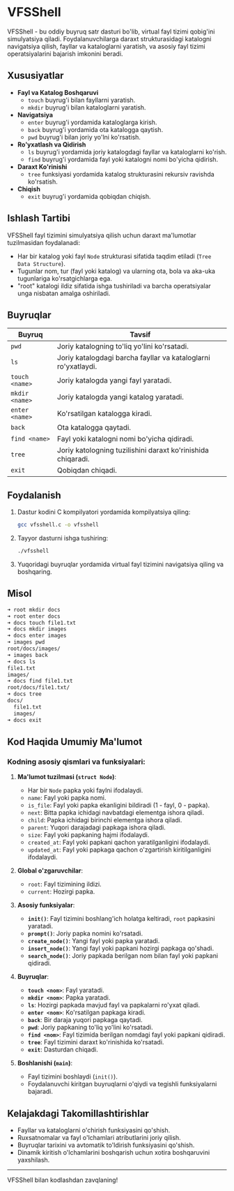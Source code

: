 # VFSShell

VFSShell - bu oddiy buyruq satr dasturi bo'lib, virtual fayl tizimi qobig'ini simulyatsiya qiladi. Foydalanuvchilarga daraxt strukturasidagi katalogni navigatsiya qilish, fayllar va kataloglarni yaratish, va asosiy fayl tizimi operatsiyalarini bajarish imkonini beradi.

## Xususiyatlar

- **Fayl va Katalog Boshqaruvi**
  - `touch` buyrug'i bilan fayllarni yaratish.
  - `mkdir` buyrug'i bilan kataloglarni yaratish.
- **Navigatsiya**
  - `enter` buyrug'i yordamida kataloglarga kirish.
  - `back` buyrug'i yordamida ota katalogga qaytish.
  - `pwd` buyrug'i bilan joriy yo'lni ko'rsatish.
- **Ro'yxatlash va Qidirish**
  - `ls` buyrug'i yordamida joriy katalogdagi fayllar va kataloglarni ko'rish.
  - `find` buyrug'i yordamida fayl yoki katalogni nomi bo'yicha qidirish.
- **Daraxt Ko'rinishi**
  - `tree` funksiyasi yordamida katalog strukturasini rekursiv ravishda ko'rsatish.
- **Chiqish**
  - `exit` buyrug'i yordamida qobiqdan chiqish.

## Ishlash Tartibi

VFSShell fayl tizimini simulyatsiya qilish uchun daraxt ma'lumotlar tuzilmasidan foydalanadi:

- Har bir katalog yoki fayl `Node` strukturasi sifatida taqdim etiladi (`Tree Data Structure`).
- Tugunlar nom, tur (fayl yoki katalog) va ularning ota, bola va aka-uka tugunlariga ko'rsatgichlarga ega.
- "root" katalogi ildiz sifatida ishga tushiriladi va barcha operatsiyalar unga nisbatan amalga oshiriladi.

## Buyruqlar

| Buyruq      | Tavsif                                           |
|-------------|-------------------------------------------------|
| `pwd`       | Joriy katalogning to'liq yo'lini ko'rsatadi.    |
| `ls`        | Joriy katalogdagi barcha fayllar va kataloglarni ro'yxatlaydi. |
| `touch <name>` | Joriy katalogda yangi fayl yaratadi.            |
| `mkdir <name>` | Joriy katalogda yangi katalog yaratadi.         |
| `enter <name>` | Ko'rsatilgan katalogga kiradi.                  |
| `back`      | Ota katalogga qaytadi.                          |
| `find <name>` | Fayl yoki katalogni nomi bo'yicha qidiradi.     |
| `tree` | Joriy katologning tuzilishini daraxt ko'rinishida chiqaradi. |
| `exit`      | Qobiqdan chiqadi.                               |

## Foydalanish

1. Dastur kodini C kompilyatori yordamida kompilyatsiya qiling:

   ```bash
   gcc vfsshell.c -o vfsshell
   ```

2. Tayyor dasturni ishga tushiring:

   ```bash
   ./vfsshell
   ```

3. Yuqoridagi buyruqlar yordamida virtual fayl tizimini navigatsiya qiling va boshqaring.

## Misol

```bash
➜ root mkdir docs
➜ root enter docs
➜ docs touch file1.txt
➜ docs mkdir images
➜ docs enter images
➜ images pwd
root/docs/images/
➜ images back
➜ docs ls
file1.txt
images/
➜ docs find file1.txt
root/docs/file1.txt/
➜ docs tree
docs/
  file1.txt
  images/
➜ docs exit
```

## Kod Haqida Umumiy Ma'lumot

### Kodning asosiy qismlari va funksiyalari:
1. **Ma'lumot tuzilmasi (`struct Node`)**:
   - Har bir `Node` papka yoki faylni ifodalaydi.
   - `name`: Fayl yoki papka nomi.
   - `is_file`: Fayl yoki papka ekanligini bildiradi (1 - fayl, 0 - papka).
   - `next`: Bitta papka ichidagi navbatdagi elementga ishora qiladi.
   - `child`: Papka ichidagi birinchi elementga ishora qiladi.
   - `parent`: Yuqori darajadagi papkaga ishora qiladi.
   - `size`: Fayl yoki papkaning hajmi ifodalaydi.
   - `created_at`: Fayl yoki papkani qachon yaratilganligini ifodalaydi.
   - `updated_at`: Fayl yoki papkaga qachon o'zgartirish kiritilganligini ifodalaydi.

2. **Global o'zgaruvchilar**:
   - `root`: Fayl tizimining ildizi.
   - `current`: Hozirgi papka.

3. **Asosiy funksiyalar**:
   - **`init()`**: Fayl tizimini boshlang'ich holatga keltiradi, `root` papkasini yaratadi.
   - **`prompt()`**: Joriy papka nomini ko'rsatadi.
   - **`create_node()`**: Yangi fayl yoki papka yaratadi.
   - **`insert_node()`**: Yangi fayl yoki papkani hozirgi papkaga qo'shadi.
   - **`search_node()`**: Joriy papkada berilgan nom bilan fayl yoki papkani qidiradi.

4. **Buyruqlar**:
   - **`touch <nom>`**: Fayl yaratadi.
   - **`mkdir <nom>`**: Papka yaratadi.
   - **`ls`**: Hozirgi papkada mavjud fayl va papkalarni ro'yxat qiladi.
   - **`enter <nom>`**: Ko'rsatilgan papkaga kiradi.
   - **`back`**: Bir daraja yuqori papkaga qaytadi.
   - **`pwd`**: Joriy papkaning to'liq yo'lini ko'rsatadi.
   - **`find <nom>`**: Fayl tizimida berilgan nomdagi fayl yoki papkani qidiradi.
   - **`tree`**: Fayl tizimini daraxt ko'rinishida ko'rsatadi.
   - **`exit`**: Dasturdan chiqadi.

5. **Boshlanishi (`main`)**:
   - Fayl tizimini boshlaydi (`init()`).
   - Foydalanuvchi kiritgan buyruqlarni o'qiydi va tegishli funksiyalarni bajaradi.

## Kelajakdagi Takomillashtirishlar

- Fayllar va kataloglarni o'chirish funksiyasini qo'shish.
- Ruxsatnomalar va fayl o'lchamlari atributlarini joriy qilish.
- Buyruqlar tarixini va avtomatik to'ldirish funksiyasini qo'shish.
- Dinamik kiritish o'lchamlarini boshqarish uchun xotira boshqaruvini yaxshilash.

---

VFSShell bilan kodlashdan zavqlaning!

